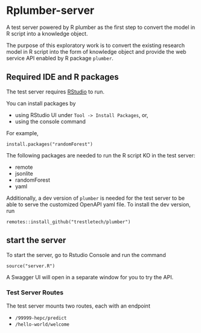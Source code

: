 # Rplumber-server
A test server powered by R plumber as the first step to convert the model in R script into a knowledge object.  

The purpose of this exploratory work is to convert the existing research model in R script into the form of knowledge object and provide the web service API enabled by R package `plumber`.

## Required IDE and R packages

The test server requires [RStudio](https://rstudio.com/products/rstudio/download/) to run.

You can install packages by
- using RStudio UI under `Tool -> Install Packages`, or,
- using the console command

For example,

```
install.packages("randomForest")
```

The following packages are needed to run the R script KO in the test server:
- remote
- jsonlite
- randomForest
- yaml

Additionally, a dev version of `plumber` is needed for the test server to be able to serve the customized OpenAPI yaml file.
To install the dev version, run
```
remotes::install_github("trestletech/plumber")
```

## start the server

To start the server, go to Rstudio Console and run the command
```
source("server.R")
```

A Swagger UI will open in a separate window for you to try the API.

### Test Server Routes
The test server mounts two routes, each with an endpoint
- `/99999-hepc/predict`
- `/hello-world/welcome`
